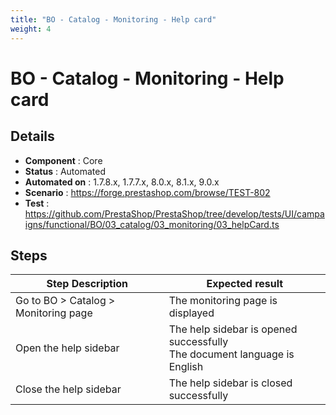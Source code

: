 ```yaml
---
title: "BO - Catalog - Monitoring - Help card"
weight: 4
---
```


# BO - Catalog - Monitoring - Help card
## Details
* **Component** : Core
* **Status** : Automated
* **Automated on** : 1.7.8.x, 1.7.7.x, 8.0.x, 8.1.x, 9.0.x
* **Scenario** : https://forge.prestashop.com/browse/TEST-802
* **Test** : https://github.com/PrestaShop/PrestaShop/tree/develop/tests/UI/campaigns/functional/BO/03_catalog/03_monitoring/03_helpCard.ts

## Steps
| Step Description | Expected result |
| ----- | ----- |
| Go to BO > Catalog > Monitoring page | The monitoring page is displayed |
| Open the help sidebar | The help sidebar is opened successfully<br>The document language is English |
| Close the help sidebar | The help sidebar is closed successfully |
